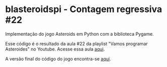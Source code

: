 # blasteroidspi - Contagem regressiva #22
Implementação do jogo Asteroids em Python com a biblioteca Pygame.

Esse código é o resultado da aula #22 da playlist "Vamos programar Asteroides" no Youtube. Acesse essa aula [aqui](https://youtu.be/TgyMf0Ai6ko).

A versão final do código do jogo encontra-se [aqui](https://github.com/camargo-advanced/blasteroidspi).
